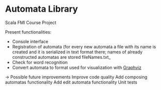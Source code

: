 # Automata Library
Scala FMI Course Project

Present functionalities:
* Console interface
* Registration of automata 
(for every new automata a file with its name is created and it is serialized in text format there; names of already constructed automatas are stored fileNames.txt_
* Check for word recognition
* Convert automata to format used for visualization with [Graphviz](https://dreampuf.github.io/GraphvizOnline)

-> Possible future improvements
Improve code quality
Add composing automatas functionality
Add edit automata functionality
Unit tests
